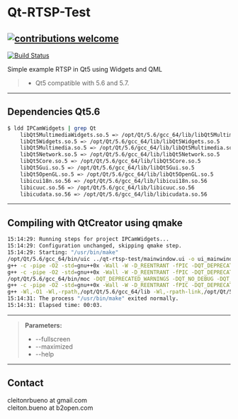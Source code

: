 # Qt-RTSP-Test

## [![contributions welcome](https://img.shields.io/badge/contributions-welcome-brightgreen.svg?style=flat)](https://github.com/cleitonbueno/qt-rtsp-test/issues)
[![Build Status](https://travis-ci.org/cleitonbueno/qt-rtsp-test.svg?branch=widgets)](https://travis-ci.org/cleitonbueno/qt-rtsp-test)

Simple example RTSP in Qt5 using Widgets and QML


> - Qt5 compatible with 5.6 and 5.7.


----------


 Dependencies Qt5.6
 -------------------
```bash
$ ldd IPCamWidgets | grep Qt
	libQt5MultimediaWidgets.so.5 => /opt/Qt/5.6/gcc_64/lib/libQt5MultimediaWidgets.so.5
	libQt5Widgets.so.5 => /opt/Qt/5.6/gcc_64/lib/libQt5Widgets.so.5 
	libQt5Multimedia.so.5 => /opt/Qt/5.6/gcc_64/lib/libQt5Multimedia.so.5
	libQt5Network.so.5 => /opt/Qt/5.6/gcc_64/lib/libQt5Network.so.5 
	libQt5Core.so.5 => /opt/Qt/5.6/gcc_64/lib/libQt5Core.so.5 
	libQt5Gui.so.5 => /opt/Qt/5.6/gcc_64/lib/libQt5Gui.so.5 
	libQt5OpenGL.so.5 => /opt/Qt/5.6/gcc_64/lib/libQt5OpenGL.so.5
	libicui18n.so.56 => /opt/Qt/5.6/gcc_64/lib/libicui18n.so.56 
	libicuuc.so.56 => /opt/Qt/5.6/gcc_64/lib/libicuuc.so.56 
	libicudata.so.56 => /opt/Qt/5.6/gcc_64/lib/libicudata.so.56

```
----------

Compiling with QtCreator using qmake
-------------------
```bash
15:14:29: Running steps for project IPCamWidgets...
15:14:29: Configuration unchanged, skipping qmake step.
15:14:29: Starting: "/usr/bin/make" 
/opt/Qt/5.6/gcc_64/bin/uic ../qt-rtsp-test/mainwindow.ui -o ui_mainwindow.h
g++ -c -pipe -O2 -std=gnu++0x -Wall -W -D_REENTRANT -fPIC -DQT_DEPRECATED_WARNINGS -DQT_NO_DEBUG -DQT_MULTIMEDIAWIDGETS_LIB -DQT_WIDGETS_LIB -DQT_MULTIMEDIA_LIB -DQT_GUI_LIB -DQT_NETWORK_LIB -DQT_CORE_LIB -I../qt-rtsp-test -I. -I/opt/Qt/5.6/gcc_64/include -I/opt/Qt/5.6/gcc_64/include/QtMultimediaWidgets -I/opt/Qt/5.6/gcc_64/include/QtWidgets -I/opt/Qt/5.6/gcc_64/include/QtMultimedia -I/opt/Qt/5.6/gcc_64/include/QtGui -I/opt/Qt/5.6/gcc_64/include/QtNetwork -I/opt/Qt/5.6/gcc_64/include/QtCore -I. -I. -I/opt/Qt/5.6/gcc_64/mkspecs/linux-g++ -o main.o ../qt-rtsp-test/main.cpp
g++ -c -pipe -O2 -std=gnu++0x -Wall -W -D_REENTRANT -fPIC -DQT_DEPRECATED_WARNINGS -DQT_NO_DEBUG -DQT_MULTIMEDIAWIDGETS_LIB -DQT_WIDGETS_LIB -DQT_MULTIMEDIA_LIB -DQT_GUI_LIB -DQT_NETWORK_LIB -DQT_CORE_LIB -I../qt-rtsp-test -I. -I/opt/Qt/5.6/gcc_64/include -I/opt/Qt/5.6/gcc_64/include/QtMultimediaWidgets -I/opt/Qt/5.6/gcc_64/include/QtWidgets -I/opt/Qt/5.6/gcc_64/include/QtMultimedia -I/opt/Qt/5.6/gcc_64/include/QtGui -I/opt/Qt/5.6/gcc_64/include/QtNetwork -I/opt/Qt/5.6/gcc_64/include/QtCore -I. -I. -I/opt/Qt/5.6/gcc_64/mkspecs/linux-g++ -o mainwindow.o ../qt-rtsp-test/mainwindow.cpp
/opt/Qt/5.6/gcc_64/bin/moc -DQT_DEPRECATED_WARNINGS -DQT_NO_DEBUG -DQT_MULTIMEDIAWIDGETS_LIB -DQT_WIDGETS_LIB -DQT_MULTIMEDIA_LIB -DQT_GUI_LIB -DQT_NETWORK_LIB -DQT_CORE_LIB -I/opt/Qt/5.6/gcc_64/mkspecs/linux-g++ -I/home/cbueno/Exemplos/B2Open/Qt/qt-rtsp-test -I/opt/Qt/5.6/gcc_64/include -I/opt/Qt/5.6/gcc_64/include/QtMultimediaWidgets -I/opt/Qt/5.6/gcc_64/include/QtWidgets -I/opt/Qt/5.6/gcc_64/include/QtMultimedia -I/opt/Qt/5.6/gcc_64/include/QtGui -I/opt/Qt/5.6/gcc_64/include/QtNetwork -I/opt/Qt/5.6/gcc_64/include/QtCore -I. ../qt-rtsp-test/mainwindow.h -o moc_mainwindow.cpp
g++ -c -pipe -O2 -std=gnu++0x -Wall -W -D_REENTRANT -fPIC -DQT_DEPRECATED_WARNINGS -DQT_NO_DEBUG -DQT_MULTIMEDIAWIDGETS_LIB -DQT_WIDGETS_LIB -DQT_MULTIMEDIA_LIB -DQT_GUI_LIB -DQT_NETWORK_LIB -DQT_CORE_LIB -I../qt-rtsp-test -I. -I/opt/Qt/5.6/gcc_64/include -I/opt/Qt/5.6/gcc_64/include/QtMultimediaWidgets -I/opt/Qt/5.6/gcc_64/include/QtWidgets -I/opt/Qt/5.6/gcc_64/include/QtMultimedia -I/opt/Qt/5.6/gcc_64/include/QtGui -I/opt/Qt/5.6/gcc_64/include/QtNetwork -I/opt/Qt/5.6/gcc_64/include/QtCore -I. -I. -I/opt/Qt/5.6/gcc_64/mkspecs/linux-g++ -o moc_mainwindow.o moc_mainwindow.cpp
g++ -Wl,-O1 -Wl,-rpath,/opt/Qt/5.6/gcc_64/lib -Wl,-rpath-link,/opt/Qt/5.6/gcc_64/lib -o IPCamWidgets main.o mainwindow.o moc_mainwindow.o   -L/opt/Qt/5.6/gcc_64/lib -lQt5MultimediaWidgets -L/usr/lib64 -lQt5Widgets -lQt5Multimedia -lQt5Gui -lQt5Network -lQt5Core -lGL -lpthread 
15:14:31: The process "/usr/bin/make" exited normally.
15:14:31: Elapsed time: 00:03.
```

----------


>**Parameters:**
> - --fullscreen
> - --maximized
> - --help


----------


Contact
---------------
cleitonrbueno at gmail.com </br>
cleiton.bueno at b2open.com </br>
